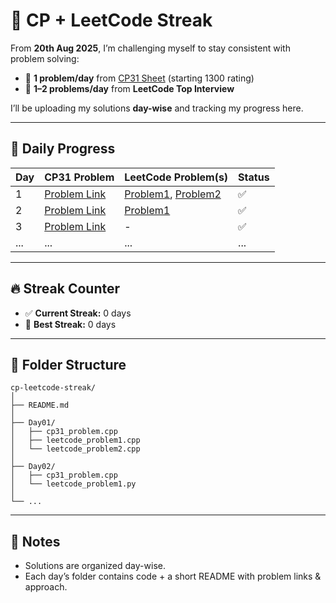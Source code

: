 # 🚀 CP + LeetCode Streak

From **20th Aug 2025**, I’m challenging myself to stay consistent with problem solving:

* 🔹 **1 problem/day** from [CP31 Sheet](https://codeforces.com/) (starting 1300 rating)
* 🔹 **1–2 problems/day** from **LeetCode Top Interview**

I’ll be uploading my solutions **day-wise** and tracking my progress here.

---

## 📅 Daily Progress

| Day | CP31 Problem      | LeetCode Problem(s)          | Status |
| --- | ----------------- | ---------------------------- | ------ |
| 1   | [Problem Link](#) | [Problem1](#), [Problem2](#) | ✅      |
| 2   | [Problem Link](#) | [Problem1](#)                | ✅      |
| 3   | [Problem Link](#) | -                            | ✅      |
| ... | ...               | ...                          | ...    |

---

## 🔥 Streak Counter

* ✅ **Current Streak:** 0 days
* 🌟 **Best Streak:** 0 days

---

## 📂 Folder Structure

```
cp-leetcode-streak/
│
├── README.md
│
├── Day01/
│   ├── cp31_problem.cpp
│   ├── leetcode_problem1.cpp
│   └── leetcode_problem2.cpp
│
├── Day02/
│   ├── cp31_problem.cpp
│   └── leetcode_problem1.py
│
└── ...
```

---

## 📝 Notes

* Solutions are organized day-wise.
* Each day’s folder contains code + a short README with problem links & approach.
